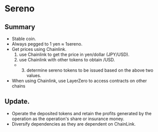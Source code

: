 # Sereno

## Summary

- Stable coin.
- Always pegged to 1 yen ≈ 1sereno.
- Get prices using Chainlink.
  1. use Chainlink to get the price in yen/dollar (JPY/USD).
  2. use Chainlink with other tokens to obtain <token>/USD.
  - 3. determine sereno tokens to be issued based on the above two values.
- When using Chainlink, use LayerZero to access contracts on other chains

## Update.
- Operate the deposited tokens and retain the profits generated by the operation as the operation's share or insurance money.
- Diversify dependencies as they are dependent on ChainLink.

